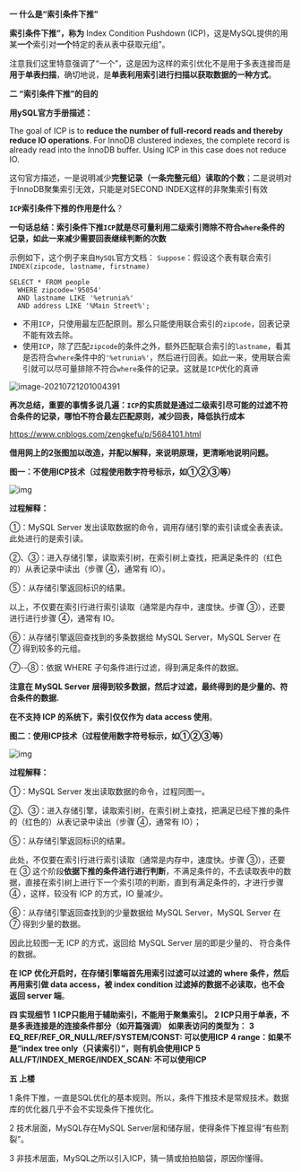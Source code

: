 **一 什么是“索引条件下推”**

**索引条件下推”，称为** Index Condition Pushdown (ICP)，这是MySQL提供的用某**一个**索引对**一个**特定的表从表中获取元组”。

注意我们这里特意强调了“一个”，这是因为这样的索引优化不是用于多表连接而是**用于单表扫描**，确切地说，是**单表利用索引进行扫描以获取数据的一种方式**。

**二 “索引条件下推”的目的**

**用ySQL官方手册描述：**

The goal of ICP is to **reduce the number of full-record reads and thereby reduce IO operations**. For InnoDB clustered indexes, the complete record is already read into the InnoDB buffer. Using ICP in this case does not reduce IO.

这句官方描述，一是说明减少**完整记录（一条完整元组）读取的个数**；二是说明对于InnoDB聚集索引无效，只能是对SECOND INDEX这样的非聚集索引有效

**`ICP`索引条件下推的作用是什么**？ 

**一句话总结：索引条件下推`ICP`就是尽可量利用二级索引筛除不符合`where`条件的记录，如此一来减少需要回表继续判断的次数**

示例如下，这个例子来自`MySQL`官方文档： `Suppose`：假设这个表有联合索引`INDEX(zipcode, lastname, firstname)`

```mysql
SELECT * FROM people
  WHERE zipcode='95054'
  AND lastname LIKE '%etrunia%'
  AND address LIKE '%Main Street%';
```

- 不用`ICP`，只使用最左匹配原则。那么只能使用联合索引的`zipcode`，回表记录不能有效去除。
- 使用`ICP`，除了匹配`zipcode`的条件之外，额外匹配联合索引的`lastname`，看其是否符合`where`条件中的`'%etrunia%'`，然后进行回表。如此一来，使用联合索引就可以尽可量排除不符合`where`条件的记录。这就是`ICP`优化的真谛



![image-20210721201004391](C:\Users\Administrator\AppData\Roaming\Typora\typora-user-images\image-20210721201004391.png)

**再次总结，重要的事情多说几遍：`ICP`的实质就是通过二级索引尽可能的过滤不符合条件的记录，哪怕不符合最左匹配原则，减少回表，降低执行成本**



https://www.cnblogs.com/zengkefu/p/5684101.html

 **借用网上的2张图加以改造，并配以解释，来说明原理，更清晰地说明问题。**

**图一：不使用ICP技术（过程使用数字符号标示，如①②③等）**

![img](https://images2015.cnblogs.com/blog/99941/201607/99941-20160719113057888-330627393.png)



**过程解释：**

①：MySQL Server 发出读取数据的命令，调用存储引擎的索引读或全表表读。此处进行的是索引读。

②、③：进入存储引擎，读取索引树，在索引树上查找，把满足条件的（红色的）从表记录中读出（步骤 ④，通常有 IO）。

⑤：从存储引擎返回标识的结果。

以上，不仅要在索引行进行索引读取（通常是内存中，速度快。步骤 ③），还要进行进行步骤 ④，通常有 IO。

⑥：从存储引擎返回查找到的多条数据给 MySQL Server，MySQL Server 在 ⑦ 得到较多的元组。

⑦--⑧：依据 WHERE 子句条件进行过滤，得到满足条件的数据。

**注意在 MySQL Server 层得到较多数据，然后才过滤，最终得到的是少量的、符合条件的数据.**

**在不支持 ICP 的系统下，索引仅仅作为 data access 使用**。



**图二：使用ICP技术（过程使用数字符号标示，如①②③等）**

![img](https://images2015.cnblogs.com/blog/99941/201607/99941-20160719113114029-2069896261.png)

 

**过程解释：**

①：MySQL Server 发出读取数据的命令，过程同图一。

②、③：进入存储引擎，读取索引树，在索引树上查找，把满足已经下推的条件的（红色的）从表记录中读出（步骤 ④，通常有 IO）；

⑤：从存储引擎返回标识的结果。

此处，不仅要在索引行进行索引读取（通常是内存中，速度快。步骤 ③），还要在 ③ 这个阶段**依据下推的条件进行进行判断**，不满足条件的，不去读取表中的数据，直接在索引树上进行下一个索引项的判断，直到有满足条件的，才进行步骤 ④ ，这样，较没有 ICP 的方式，IO 量减少。

⑥：从存储引擎返回查找到的少量数据给 MySQL Server，MySQL Server 在 ⑦ 得到少量的数据。

因此比较图一无 ICP 的方式，返回给 MySQL Server 层的即是少量的、 符合条件的数据。

**在 ICP 优化开启时，在存储引擎端首先用索引过滤可以过滤的 where 条件，然后再用索引做 data access，被 index condition 过滤掉的数据不必读取，也不会返回 server 端**。



**四 实现细节**
**1 ICP只能用于辅助索引，不能用于聚集索引。**
**2 ICP只用于单表，不是多表连接是的连接条件部分（如开篇强调）**
**如果表访问的类型为：**
**3 EQ_REF/REF_OR_NULL/REF/SYSTEM/CONST: 可以使用ICP**
**4 range：如果不是“index tree only（只读索引）”，则有机会使用ICP**
**5 ALL/FT/INDEX_MERGE/INDEX_SCAN:  不可以使用ICP**




**五 上楼**

1 条件下推，一直是SQL优化的基本规则。所以，条件下推技术是常规技术。数据库的优化器几乎不会不实现条件下推优化。

2 技术层面，MySQL存在MySQL Server层和储存层，使得条件下推显得“有些割裂”。

3 非技术层面，MySQL之所以引入ICP，猜一猜或拍拍脑袋，原因你懂得。